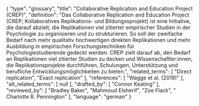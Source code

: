 {
    "type": "glossary",
    "title": "Collaborative Replication and Education Project (CREP)",
    "definition": "Das Collaborative Replication and Education Project (CREP; Kollaboratives Replikations- und Bildungssprojekt) ist eine Initiative, die darauf abzielt, die Replikationen viel zitierter empirischer Studien in der Psychologie zu organisieren und zu strukturieren. So soll der zweifache Bedarf nach mehr qualitativ hochwertigen direkten Replikationen und mehr Ausbildung in empirischen Forschungstechniken für Psychologiestudierende gedeckt werden. CREP zielt darauf ab, den Bedarf an Replikationen viel zitierter Studien zu decken und Wissenschaftler:innen, die Replikationsprojekte durchführen, Schulungen, Unterstützung und berufliche Entwicklungsmöglichkeiten zu bieten.",
    "related_terms": [
        "Direct replication",
        "Exact replication"
    ],
    "references": [
        "Wagge et al. (2019)"
    ],
    "alt_related_terms": [
        null
    ],
    "drafted_by": [
        "Connor Keating"
    ],
    "reviewed_by": [
        "Bradley Baker",
        "Mahmoud Elsherif",
        "Zoe Flack",
        " Charlotte R. Pennington"
    ],
    "language": "german"
}